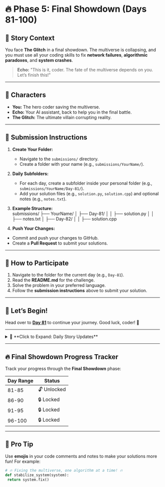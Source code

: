# **🔥 Phase 5: Final Showdown (Days 81-100)**  

## **🚀 Story Context**  
You face **The Glitch** in a final showdown. The multiverse is collapsing, and you must use all your coding skills to fix **network failures**, **algorithmic paradoxes**, and **system crashes**.  

> **Echo:** "This is it, coder. The fate of the multiverse depends on you. Let’s finish this!"  

---

## **🌟 Characters**  
- **You:** The hero coder saving the multiverse.  
- **Echo:** Your AI assistant, back to help you in the final battle.  
- **The Glitch:** The ultimate villain corrupting reality.  

---

## **📂 Submission Instructions**  
1. **Create Your Folder:**  
   - Navigate to the `submissions/` directory.  
   - Create a folder with your name (e.g., `submissions/YourName/`).  

2. **Daily Subfolders:**  
   - For each day, create a subfolder inside your personal folder (e.g., `submissions/YourName/Day-81/`).  
   - Add your solution files (e.g., `solution.py`, `solution.cpp`) and optional notes (e.g., `notes.txt`).  

3. **Example Structure:**  
submissions/
├── YourName/
│ ├── Day-81/
│ │ ├── solution.py
│ │ ├── notes.txt
│ ├── Day-82/
│ │ ├── solution.cpp


4. **Push Your Changes:**  
- Commit and push your changes to GitHub.  
- Create a **Pull Request** to submit your solutions.  

---

## **📝 How to Participate**  
1. Navigate to the folder for the current day (e.g., `Day-81`).  
2. Read the **README.md** for the challenge.  
3. Solve the problem in your preferred language.  
4. Follow the **submission instructions** above to submit your solution.  

---

## **🚀 Let’s Begin!**  
Head over to **[Day 81](Day-81/README.md)** to continue your journey. Good luck, coder! 🚀  

---

<details>
<summary>📜 **Click to Expand: Daily Story Updates**</summary>

### **Day 81-85: The Glitch Strikes**  
The Glitch launches a full-scale attack on the multiverse. You and Echo work together to stabilize the systems. 💥  

### **Day 86-90: Algorithmic Paradoxes**  
You solve complex algorithmic puzzles to fix the paradoxes created by **The Glitch**. 🧩  

### **Day 91-95: The Source Code of Reality**  
You enter the **Source Code of Reality** to confront **The Glitch** directly. 🌌  

### **Day 96-100: The Final Battle**  
You use all your coding skills to defeat **The Glitch** and restore the multiverse. 🏆  

</details>

---

## **🔥 Final Showdown Progress Tracker**  
Track your progress through the **Final Showdown** phase:  

| Day Range | Status       |  
|-----------|--------------|  
| 81-85     | 🔓 Unlocked   |  
| 86-90     | 🔒 Locked     |  
| 91-95     | 🔒 Locked     |  
| 96-100    | 🔒 Locked     |  

---

## **🌟 Pro Tip**  
Use **emojis** in your code comments and notes to make your solutions more fun! For example:  
```python
# 🔥 Fixing the multiverse, one algorithm at a time! 🔥
def stabilize_system(system):
 return system.fix()